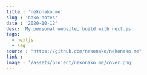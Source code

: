 ```yaml
---
title : 'nekonako.me'
slug : 'nako-notes'
date : '2020-10-12'
desc: 'My personal website, build with next.js'
tags:
  - nextjs
  - ssg
source : "https://github.com/nekonako/nekonako.me"
link :
image : '/assets/project/nekonako.me/cover.png'
---
```


